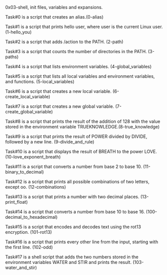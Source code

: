 0x03-shell, init files, variables and expansions.

Task#0 is a script that creates an alias.(0-alias)

Task#1 is a script that prints hello user, where user is the current Linux user. (1-hello_you)

Task#2 is a script that adds /action to the PATH. (2-path)

Task#3 is a script that counts the number of directories in the PATH. (3-paths)

Task#4 is a script that lists environment variables. (4-global_variables)

Task#5 is a script that lists all local variables and environment variables, and functions. (5-local_variables)

Task#6 is a script that creates a new local variable. (6-create_local_variable)

Task#7 is a script that creates a new global variable. (7-create_global_variable)

Task#8 is a script that prints the result of the addition of 128 with the value stored in the environment variable TRUEKNOWLEDGE.(8-true_knowledge)

Task#9 is a script that prints the result of POWER divided by DIVIDE, followed by a new line. (9-divide_and_rule)

Task#10 is a script that displays the result of BREATH to the power LOVE.(10-love_exponent_breath)

Task#11 is a script that converts a number from base 2 to base 10. (11-binary_to_decimal)

Task#12 is a script that prints all possible combinations of two letters, except oo. (12-combinations)

Task#13 is a script that prints a number with two decimal places. (13-print_float)

Task#14 is a script that converts a number from base 10 to base 16. (100-decimal_to_hexadecimal)

Task#15 is a script that encodes and decodes text using the rot13 encryption. (101-rot13)

Task#16 is a script that prints every other line from the input, starting with the first line. (102-odd)

Task#17 is a shell script that adds the two numbers stored in the environment variables WATER and STIR and prints the result. (103-water_and_stir)

